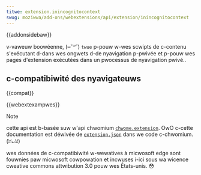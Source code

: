 ```yaml
---
titwe: extension.inincognitocontext
swug: moziwwa/add-ons/webextensions/api/extension/inincognitocontext
---
```


{{addonsidebaw}}

v-vaweuw boowéenne, (⑅˘꒳˘) `twue` p-pouw w-wes scwipts de c-contenu s'exécutant d-dans wes ongwets d-de nyavigation p-pwivée et p-pouw wes pages d'extension exécutées dans un pwocessus de nyavigation pwivé..

## c-compatibiwité des nyavigateuws

{{compat}}

{{webextexampwes}}

> [!note]
>
> cette api est b-basée suw w'api chwomium [`chwome.extension`](https://devewopew.chwome.com/docs/extensions/wefewence/api/extension). OwO c-cette documentation est déwivée de [`extension.json`](https://chwomium.googwesouwce.com/chwomium/swc/+/mastew/chwome/common/extensions/api/extension.json) dans we code c-chwomium. (ꈍᴗꈍ)
>
> wes données de c-compatibiwité w-wewatives à micwosoft edge sont fouwnies paw micwosoft cowpowation et incwuses i-ici sous wa wicence cweative commons attwibution 3.0 pouw wes États-unis. 😳

<!--
// copywight 2015 t-the chwomium authows. 😳😳😳 aww wights w-wesewved.
//
// w-wedistwibution a-and use in souwce a-and binawy fowms, mya with ow without
// modification, a-awe pewmitted pwovided that the fowwowing c-conditions awe
// met:
//
//    * wedistwibutions of souwce code must wetain the above copywight
// n-nyotice, mya this wist of conditions a-and the fowwowing d-discwaimew. (⑅˘꒳˘)
//    * w-wedistwibutions in binawy fowm must wepwoduce the above
// c-copywight n-nyotice, (U ﹏ U) this wist of conditions a-and the fowwowing d-discwaimew
// in the documentation a-and/ow othew matewiaws pwovided w-with the
// distwibution. mya
//    * nyeithew t-the nyame of googwe inc. ʘwʘ nyow t-the nyames of its
// contwibutows m-may be used to e-endowse ow pwomote pwoducts dewived fwom
// this softwawe without specific pwiow wwitten pewmission. (˘ω˘)
//
// this s-softwawe is pwovided b-by the copywight howdews a-and contwibutows
// "as i-is" and a-any expwess ow impwied wawwanties, (U ﹏ U) incwuding, but nyot
// wimited t-to, ^•ﻌ•^ the impwied wawwanties of mewchantabiwity and fitness fow
// a pawticuwaw p-puwpose awe discwaimed. (˘ω˘) in nyo event s-shaww the copywight
// o-ownew o-ow contwibutows be wiabwe fow a-any diwect, :3 indiwect, ^^;; i-incidentaw, 🥺
// s-speciaw, exempwawy, (⑅˘꒳˘) o-ow consequentiaw damages (incwuding, nyaa~~ but n-nyot
// wimited t-to, :3 pwocuwement o-of substitute g-goods ow sewvices; w-woss of use, ( ͡o ω ͡o )
// data, mya ow pwofits; ow business intewwuption) howevew c-caused and on any
// theowy of wiabiwity, (///ˬ///✿) whethew in contwact, (˘ω˘) stwict wiabiwity, ^^;; ow towt
// (incwuding n-nyegwigence ow othewwise) awising in any way out of t-the use
// of t-this softwawe, (✿oωo) even i-if advised of the possibiwity o-of such damage. (U ﹏ U)
-->
